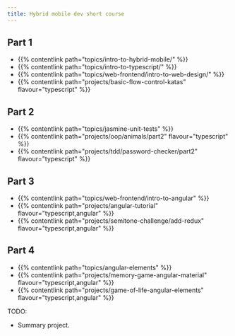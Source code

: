```yaml
---
title: Hybrid mobile dev short course
---
```

## Part 1
- {{% contentlink path="topics/intro-to-hybrid-mobile/" %}}
- {{% contentlink path="topics/intro-to-typescript/" %}}
- {{% contentlink path="topics/web-frontend/intro-to-web-design/" %}}
- {{% contentlink path="projects/basic-flow-control-katas" flavour="typescript" %}}

## Part 2
- {{% contentlink path="topics/jasmine-unit-tests" %}}
- {{% contentlink path="projects/oop/animals/part2" flavour="typescript" %}}
- {{% contentlink path="projects/tdd/password-checker/part2" flavour="typescript" %}}

## Part 3

- {{% contentlink path="topics/web-frontend/intro-to-angular" %}}
- {{% contentlink path="projects/angular-tutorial" flavour="typescript,angular" %}}
- {{% contentlink path="projects/semitone-challenge/add-redux" flavour="typescript,angular" %}}

## Part 4

- {{% contentlink path="topics/angular-elements" %}}
- {{% contentlink path="projects/memory-game-angular-material" flavour="typescript,angular" %}}
- {{% contentlink path="projects/game-of-life-angular-elements" flavour="typescript,angular" %}}

TODO:
- Summary project.
